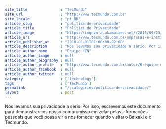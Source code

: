 ```yaml
---
site_title               : "TecMundo"
site_url                 : "http://www.tecmundo.com.br"
site_locale              : "pt_BR"
article_slug             : "politica-de-privacidade"
article_title            : "Política de Privacidade"
article_image            : "https://imgnzn-a.akamaized.net//2015/09/23/23162746502667-t1200x480.jpg"
article_url              : "http://www.tecmundo.com.br/empresas-e-instituicoes/283-politica-de-privacidade.htm"
article_published_at     : "2010-01-01T01:00:00-02:00"
article_description      : "Nós levamos sua privacidade a sério. Por isso, escrevemos este documento para demonstrarmos nosso compromisso em zelar pelas informações pessoais que você possa vir a nos fornecer quando visitar o Baixaki e o Tecmundo."
article_author_name      : "Equipe NZN"
article_author_image     : null
article_author_biography : null
article_author_profile   : "http://www.tecmundo.com.br/autor/6-equipe-nzn/"
article_author_facebook  : null
article_author_twitter   : null
category                 : ['technology']
tags                     : ['TecMundo']
permalink                : "/:categories/politica-de-privacidade/"
layout                   : post
---
```


Nós levamos sua privacidade a sério. Por isso, escrevemos este documento para demonstrarmos nosso compromisso em zelar pelas informações pessoais que você possa vir a nos fornecer quando visitar o Baixaki e o Tecmundo.
